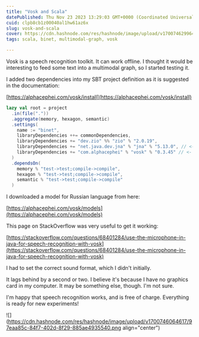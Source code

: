 ```yaml
---
title: "Vosk and Scala"
datePublished: Thu Nov 23 2023 13:29:03 GMT+0000 (Coordinated Universal Time)
cuid: clpb8cb1z00040al1hw61az6x
slug: vosk-and-scala
cover: https://cdn.hashnode.com/res/hashnode/image/upload/v1700746299644/0721b9b3-11f6-44d4-8892-af2851ec8106.jpeg
tags: scala, binet, multimodal-graph, vosk

---
```


Vosk is a speech recognition toolkit. It can work offline. I thought it would be interesting to feed some text into a multimodal graph, so I started testing it.

I added two dependencies into my SBT project definition as it is suggested in the documentation:

[https://alphacephei.com/vosk/install](https://alphacephei.com/vosk/install)

```scala
lazy val root = project
  .in(file("."))
  .aggregate(memory, hexagon, semantic)
  .settings(
    name := "binet",
    libraryDependencies ++= commonDependencies,
    libraryDependencies += "dev.zio" %% "zio" % "2.0.19",
    libraryDependencies += "net.java.dev.jna" % "jna" % "5.13.0", // <- VOSK
    libraryDependencies += "com.alphacephei" % "vosk" % "0.3.45" // <- VOSK
  )
  .dependsOn(
    memory % "test->test;compile->compile",
    hexagon % "test->test;compile->compile",
    semantic % "test->test;compile->compile"
  )
```

I downloaded a model for Russian language from here:

[https://alphacephei.com/vosk/models](https://alphacephei.com/vosk/models)

This page on StackOverflow was very useful to get it working:

[https://stackoverflow.com/questions/68401284/use-the-microphone-in-java-for-speech-recognition-with-vosk](https://stackoverflow.com/questions/68401284/use-the-microphone-in-java-for-speech-recognition-with-vosk)

I had to set the correct sound format, which I didn't initially.

It lags behind by a second or two. I believe it's because I have no graphics card in my computer. It may be something else, though. I'm not sure.

I'm happy that speech recognition works, and is free of charge. Everything is ready for new experiments!

![](https://cdn.hashnode.com/res/hashnode/image/upload/v1700746064617/97eaa85c-84f7-402d-8f29-885ae4935540.png align="center")